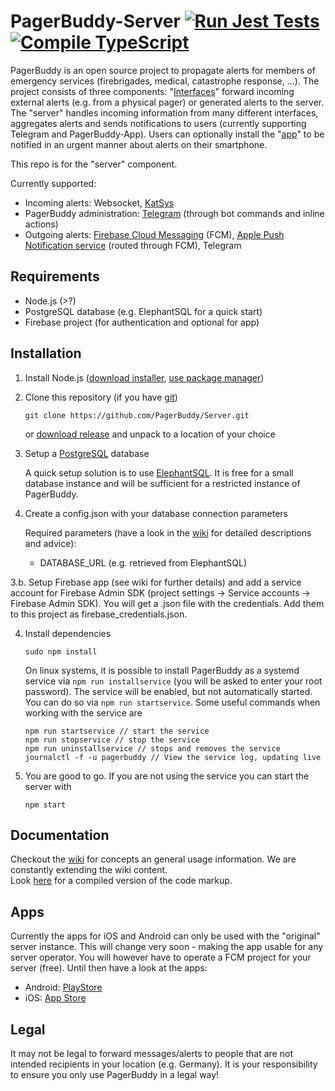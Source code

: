 # PagerBuddy-Server [![Run Jest Tests](https://github.com/PagerBuddy/Server/actions/workflows/run_tests.yml/badge.svg)](https://github.com/PagerBuddy/Server/actions/workflows/run_tests.yml) [![Compile TypeScript](https://github.com/PagerBuddy/Server/actions/workflows/tsc.yml/badge.svg)](https://github.com/PagerBuddy/Server/actions/workflows/tsc.yml)

PagerBuddy is an open source project to propagate alerts for members of emergency services (firebrigades, medical, catastrophe response, ...). The project consists of three components: "[Interfaces](https://github.com/PagerBuddy/Interface)" forward incoming external alerts (e.g. from a physical pager) or generated alerts to the server. The "server" handles incoming information from many different interfaces, aggregates alerts and sends notifications to users (currently supporting Telegram and PagerBuddy-App). Users can optionally install the "[app](https://github.com/PagerBuddy/App)" to be notified in an urgent manner about alerts on their smartphone.

This repo is for the "server" component.

Currently supported:
* Incoming alerts: Websocket, [KatSys](https://www.fuf-frey.de/katsys/)
* PagerBuddy administration: [Telegram](https://telegram.org/) (through bot commands and inline actions)
* Outgoing alerts: [Firebase Cloud Messaging](https://firebase.google.com/docs/cloud-messaging) (FCM), [Apple Push Notification service](https://developer.apple.com/documentation/usernotifications) (routed through FCM), Telegram

## Requirements

- Node.js (>?)
- PostgreSQL database (e.g. ElephantSQL for a quick start)
- Firebase project (for authentication and optional for app)


## Installation

1. Install Node.js ([download installer](https://nodejs.org/en/download/), [use package manager](https://nodejs.org/en/download/package-manager/))

2. Clone this repository (if you have [git](https://git-scm.com/downloads))
   ```
   git clone https://github.com/PagerBuddy/Server.git
   ```
   or [download release](https://github.com/PagerBuddy/Server/releases/latest) and unpack to a location of your choice
   
3. Setup a [PostgreSQL](https://www.postgresql.org/) database

   A quick setup solution is to use [ElephantSQL](https://www.elephantsql.com/). It is free for a small database instance and will be sufficient for a restricted instance of PagerBuddy.

3. Create a config.json with your database connection parameters

   Required parameters (have a look in the [wiki](https://github.com/PagerBuddy/Server/wiki/Configuration) for detailed descriptions and advice):
   * DATABASE_URL (e.g. retrieved from ElephantSQL)

3.b. Setup Firebase app (see wiki for further details) and add a service account for Firebase Admin SDK (project settings -> Service accounts -> Firebase Admin SDK). You will get a .json file with the credentials. Add them to this project as firebase_credentials.json.

4. Install dependencies
   ```
   sudo npm install
   ```
   On linux systems, it is possible to install PagerBuddy as a systemd service via `npm run installservice` (you will be asked to enter your root password). The service will be enabled, but not automatically started. You can do so via `npm run startservice`. Some useful commands when working with the service are
      ```
      npm run startservice // start the service
      npm run stopservice // stop the service
      npm run uninstallservice // stops and removes the service
      journalctl -f -u pagerbuddy // View the service log, updating live
      ```
5. You are good to go. If you are not using the service you can start the server with
   ```
   npm start
   ```

## Documentation
Checkout the [wiki](https://github.com/PagerBuddy/Server/wiki) for concepts an general usage information. We are constantly extending the wiki content.  
Look [here](https://pagerbuddy.github.io/Server/) for a compiled version of the code markup. 

## Apps
Currently the apps for iOS and Android can only be used with the "original" server instance. This will change very soon - making the app usable for any server operator. You will however have to operate a FCM project for your server (free). Until then have a look at the apps:
* Android: [PlayStore](https://play.google.com/store/apps/details?id=de.bartunik.pagerbuddy&hl=en&gl=US)
* iOS: [App Store](https://apps.apple.com/us/app/pagerbuddy/id1607587265)

## Legal
It may not be legal to forward messages/alerts to people that are not intended recipients in your location (e.g. Germany). It is your responsibility to ensure you only use PagerBuddy in a legal way!

